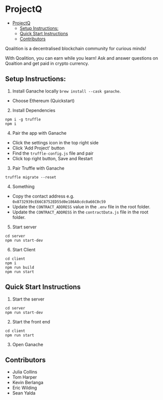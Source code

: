 # ProjectQ

- [ProjectQ](#projectq)
  - [Setup Instructions:](#setup-instructions)
  - [Quick Start Instructions](#quick-start-instructions)
  - [Contributors](#contributors)


Qoalition is a decentralised blockchain community for curious minds!

With Qoalition, you can earn while you learn! Ask and answer questions on Qoaltion and get paid in crypto currency.

## Setup Instructions:

 1. Install Ganache locally  `brew install --cask ganache`.
 - Choose Ethereum (Quickstart)
 2. Install Dependencies
  ```
  npm i -g truffle
  npm i
  ```
 4. Pair the app with Ganache 

  - Click the settings icon in the top right side
  - Click 'Add Project' button
  - Find the `truffle-config.js` file and pair 
  - Click top right button, Save and Restart

 3. Pair Truffle with Ganache
  ```
  truffle migrate --reset
  ```
 4. Something

  - Copy the contact address e.g. `0x8732939cE66C8752ED55d0e186A8cdc0a66C0c59`
  - Update the `CONTRACT_ADDRESS` value in the `.env` file in the root folder.
  - Update the `CONTRACT_ADDRESS` in the `contractData.js` file in the root folder.
 5. Start server
  ```
  cd server
  npm run start-dev
  ```
 6. Start Client
  ```
  cd client
  npm i 
  npm run build
  npm run start
  ```
        
## Quick Start Instructions

1. Start the server
```
cd server
npm run start-dev
```
2. Start the front end
```
cd client
npm run start
```
3. Open Ganache

## Contributors

- Julia Collins
- Tom Harper
- Kevin Berlanga
- Eric Wilding
- Sean Yalda
